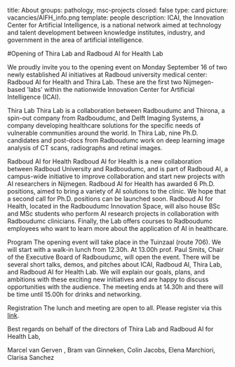 title: About 
groups: pathology, msc-projects
closed: false
type: card
picture: vacancies/AIFH_info.png
template: people
description: ICAI, the Innovation Center for Artificial Intelligence, is a national network aimed at technology and talent development between knowledge institutes, industry, and government in the area of artificial intelligence.

#Opening of Thira Lab and Radboud AI for Health Lab
 
We proudly invite you to the opening event on Monday September 16 of two newly established AI initiatives at Radboud university medical center: Radboud AI for Health and Thira Lab. These are the first two Nijmegen-based 'labs' within the nationwide Innovation Center for Artificial Intelligence (ICAI). 
 
Thira Lab
Thira Lab is a collaboration between Radboudumc and Thirona, a spin-out company from Radboudumc, and Delft Imaging Systems, a company developing healthcare solutions for the specific needs of vulnerable communities around the world. In Thira Lab, nine Ph.D. candidates and post-docs from Radboudumc work on deep learning image analysis of CT scans, radiographs and retinal images. 
 
Radboud AI for Health 
Radboud AI for Health is a new collaboration between Radboud University and Radboudumc, and is part of Radboud AI, a campus-wide initiative to improve collaboration and start new projects with AI researchers in Nijmegen. Radboud AI for Health has awarded 6 Ph.D. positions, aimed to bring a variety of AI solutions to the clinic. We hope that a second call for Ph.D. positions can be launched soon. Radboud AI for Health, located in the Radboudumc Innovation Space, will also house BSc and MSc students who perform AI research projects in collaboration with Radboudumc clinicians. Finally, the Lab offers courses to Radboudumc employees who want to learn more about the application of AI in healthcare.
 
Program
The opening event will take place in the Tuinzaal (route 706). We will start with a walk-in lunch from 12.30h. At 13.00h prof. Paul Smits, Chair of the Executive Board of Radboudumc, will open the event. There will be several short talks, demos, and pitches about ICAI, Radboud AI, Thira Lab, and Radboud AI for Health Lab. We will explain our goals, plans, and ambitions with these exciting new initiatives and are happy to discuss opportunities with the audience.
The meeting ends at 14.30h and there will be time until 15.00h for drinks and networking.
 
Registration
The lunch and meeting are open to all. Please register via this [link](https://radboudumc-web.ungerboeck.com/reg/reg_p1_form.aspx?oc=10&ct=COURREG&eventid=10408).
 
Best regards on behalf of the directors of Thira Lab and Radboud AI for Health Lab,
 
Marcel van Gerven , Bram van Ginneken, Colin Jacobs, Elena Marchiori, Clarisa Sanchez

